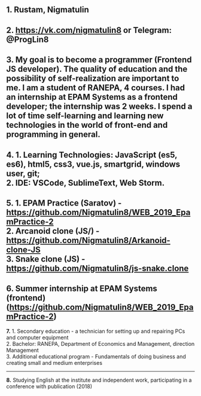 **1.** Rustam, Nigmatulin   
-----------------------------   
**2.** https://vk.com/nigmatulin8 or **Telegram:** @ProgLin8   
-----------------------------   
**3.** My goal is to become a programmer (Frontend JS developer). The quality of education and the possibility of self-realization are important to me. I am a student of RANEPA, 4 courses. I had an internship at EPAM Systems as a frontend developer; the internship was 2 weeks. I spend a lot of time self-learning and learning new technologies in the world of front-end and programming in general.   
-----------------------------   
**4.** 1. Learning Technologies: JavaScript (es5, es6), html5, css3, vue.js, smartgrid, windows user, git;    
       2. IDE: VSCode, SublimeText, Web Storm.    
-----------------------------   
**5.** 1. EPAM Practice (Saratov) - https://github.com/Nigmatulin8/WEB_2019_EpamPractice-2   
       2. Arcanoid clone (JS/) - https://github.com/Nigmatulin8/Arkanoid-clone-JS   
       3. Snake clone (JS) - https://github.com/Nigmatulin8/js-snake.clone   
-----------------------------   
**6.** Summer internship at EPAM Systems (frontend) (https://github.com/Nigmatulin8/WEB_2019_EpamPractice-2)   
-----------------------------   
**7.** 1. Secondary education - a technician for setting up and repairing PCs and computer equipment   
       2. Bachelor: RANEPA, Department of Economics and Management, direction Management   
       3. Additional educational program - Fundamentals of doing business and creating small and medium enterprises   

-----------------------------   
**8.** Studying English at the institute and independent work, participating in a conference with publication (2018)    

